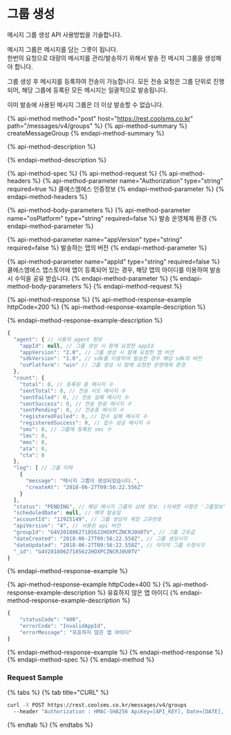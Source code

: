 # 그룹 생성

메시지 그룹 생성 API 사용방법을 기술합니다.

메시지 그룹은 메시지를 담는 그릇이 됩니다.  
한번의 요청으로 대량의 메시지를 관리/발송하기 위해서 발송 전 메시지 그룹을 생성해야 합니다.

그룹 생성 후 메시지를 등록하여 전송이 가능합니다. 모든 전송 요청은 그룹 단위로 진행되어, 해당 그룹에 등록된 모든 메시지는 일괄적으로 발송됩니다.

이미 발송에 사용된 메시지 그룹은 더 이상 발송할 수 없습니다.

{% api-method method="post" host="https://rest.coolsms.co.kr" path="/messages/v4/groups" %}
{% api-method-summary %}
createMessageGroup
{% endapi-method-summary %}

{% api-method-description %}

{% endapi-method-description %}

{% api-method-spec %}
{% api-method-request %}
{% api-method-headers %}
{% api-method-parameter name="Authorization" type="string" required=true %}
쿨에스엠에스 인증정보
{% endapi-method-parameter %}
{% endapi-method-headers %}

{% api-method-body-parameters %}
{% api-method-parameter name="osPlatform" type="string" required=false %}
발송 운영체제 환경
{% endapi-method-parameter %}

{% api-method-parameter name="appVersion" type="string" required=false %}
발송하는 앱의 버전
{% endapi-method-parameter %}

{% api-method-parameter name="appId" type="string" required=false %}
쿨에스엠에스 앱스토어에 앱이 등록되어 있는 경우, 해당 앱의 아이디를 이용하여 발송 시 수익을 공유 받습니다.
{% endapi-method-parameter %}
{% endapi-method-body-parameters %}
{% endapi-method-request %}

{% api-method-response %}
{% api-method-response-example httpCode=200 %}
{% api-method-response-example-description %}

{% endapi-method-response-example-description %}

```javascript
{
  "agent": { // 사용자 agent 정보
    "appId": null, // 그룹 생성 시 함께 요청한 appId
    "appVersion": "2.0", // 그룹 생성 시 함께 요청한 앱 버전
    "sdkVersion": "1.0", // sdk를 이용하여 발송한 경우 해당 sdk의 버전
    "osPlatform": "win" // 그룹 생성 시 함께 요청한 운영체제 환경
  },
  "count": {
    "total": 0, // 등록된 총 메시지 수
    "sentTotal": 0, // 전송 시도 메시지 수
    "sentFailed": 0, // 전송 실패 메시지 수
    "sentSuccess": 0, // 전송 완료 메시지 수
    "sentPending": 0, // 전송중 메시지 수
    "registeredFailed": 0, // 접수 실패 메시지 수
    "registeredSuccess": 0, // 접수 성공 메시지 수
    "sms": 0, // 그룹에 등록된 sms 수
    "lms": 0,
    "mms": 0,
    "ata": 0,
    "cta": 0
  },
  "log": [ // 그룹 이력
    {
      "message": "메시지 그룹이 생성되었습니다.",
      "createAt": "2018-06-27T09:56:22.556Z"
    }
  ],
  "status": "PENDING", // 해당 메시지 그룹의 상태 정보. (자세한 사항은 '그룹정보' 문서 참조)
  "scheduledDate": null, // 예약 발송일
  "accountId": "12925149", // 그룹 생성자 계정 고유번호
  "apiVersion": "4", // 사용된 api 버전
  "groupId": "G4V20180627185622HOXPCZNCRJ0U0TV", // 그룹 고유값
  "dateCreated": "2018-06-27T09:56:22.558Z", // 그룹 생성시각
  "dateUpdated": "2018-06-27T09:56:22.558Z", // 마지막 그룹 수정시각
  "_id": "G4V20180627185622HOXPCZNCRJ0U0TV"
}
```
{% endapi-method-response-example %}

{% api-method-response-example httpCode=400 %}
{% api-method-response-example-description %}
 유효하지 않은 앱 아이디
{% endapi-method-response-example-description %}

```javascript
{
    "statusCode": "400",
    "errorCode": "InvalidAppId",
    "errorMessage": "유효하지 않은 앱 아이디"
}
```
{% endapi-method-response-example %}
{% endapi-method-response %}
{% endapi-method-spec %}
{% endapi-method %}

### Request Sample

{% tabs %}
{% tab title="CURL" %}
```bash
curl -X POST https://rest.coolsms.co.kr/messages/v4/groups
  --header "Authorization : HMAC-SHA256 ApiKey=[API_KEY], Date=[DATE], Salt=[UNIQID], Signature= [SIGNATURE]" \
```
{% endtab %}
{% endtabs %}
